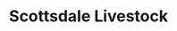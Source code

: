 ---
title: "Scottsdale Livestock"
url: /scottsdale/scottsdale-livestock/
shop: Landwirtschaftlich
---